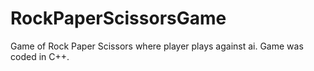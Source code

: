 # RockPaperScissorsGame
Game of Rock Paper Scissors where player plays against ai. Game was coded in C++.
